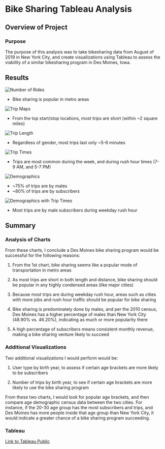 # Bike Sharing Tableau Analysis

## Overview of Project

### Purpose
The purpose of this analysis was to take bikesharing data from August of 2019 in New York City, and create visualizations using Tableau to assess the viability of a similar bikesharing program in Des Moines, Iowa. 

## Results
![Number of Rides](https://github.com/Nveatch/bikesharing/blob/main/resources/slide_1.png)

* Bike sharing is popular in metro areas

![Trip Maps](https://github.com/Nveatch/bikesharing/blob/main/resources/slide_2.png)

* From the top start/stop locations, most trips are short (within ~2 square miles) 

![Trip Length](https://github.com/Nveatch/bikesharing/blob/main/resources/slide_3.png)

* Regardless of gender, most trips last only ~5-6 minutes

![Trip Times](https://github.com/Nveatch/bikesharing/blob/main/resources/slide_4.png)

* Trips are most common during the week, and during rush hour times (7-9 AM, and 5-7 PM) 

![Demographics](https://github.com/Nveatch/bikesharing/blob/main/resources/slide_5.png)

* ~75% of trips are by males
* ~80% of trips are by subscribers 

![Demographics with Trip Times](https://github.com/Nveatch/bikesharing/blob/main/resources/slide_6.png)

* Most trips are by male subscribers during weekday rush hour

## Summary

### Analysis of Charts
From these charts, I conclude a Des Moines bike sharing program would be successful for the following reasons:

1. From the 1st chart, bike sharing seems like a popular mode of transportation in metro areas

2. As most trips are short in both length and distance, bike sharing should be popular in any highly condensed areas (like major cities)

3. Because most trips are during weekday rush hour, areas such as cities with more jobs and rush hour traffic should be popular for bike sharing

4. Bike sharing is predominately done by males, and per the 2010 census, Des Moines has a higher percentage of males than New York City (48.90% vs. 46.20%), indicating as much or more popularity there

5. A high percentage of subscribers means consistent monthly revenue, making a bike sharing venture likely to succeed

### Additional Visualizations
Two additional visualizations I would perform would be:

1. User type by birth year, to assess if certain age brackets are more likely to be subscribers

2. Number of trips by birth year, to see if certain age brackets are more likely to use the bike sharing program

From these two charts, I would look for popular age brackets, and then compare age demographic census data between the two cities. For instance, if the 20-30 age group has the most subscribers and trips, and Des Moines has more people inside that age group than New York City, it would indicate a greater chance of a bike sharing program succeeding. 

### Tableau

[Link to Tableau Public](https://public.tableau.com/app/profile/nathaniel.veatch/viz/Module14Challenge_16480744148680/DesMoinesBikeSharing?publish=yes)
